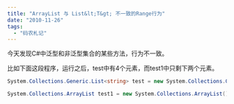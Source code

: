 ```yaml
---
title: "ArrayList 与 List&lt;T&gt; 不一致的Range行为"
date: "2010-11-26"
tags: 
  - "码农札记"
---
```


今天发现C#中泛型和非泛型集合的某些方法，行为不一致。

比如下面这段程序，运行之后，test中有4个元素，而test1中只剩下两个元素。

```c#
System.Collections.Generic.List<string> test = new System.Collections.Generic.List<string>(); test.Add("1"); test.Add("2"); test.Add("3"); test.Add("4"); test.GetRange(1, 2).Clear();

System.Collections.ArrayList test1 = new System.Collections.ArrayList(); test1.Add("1"); test1.Add("2"); test1.Add("3"); test1.Add("4"); test1.GetRange(1, 2).Clear();
```